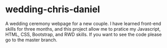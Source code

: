# wedding-chris-daniel
A wedding ceremony webpage for a new couple.
I have learned front-end skills for three months, and this project allow me to pratice my Javascript, HTML, CSS, Bootstrap, and RWD skills.
If you want to see the code please go to the master branch.
